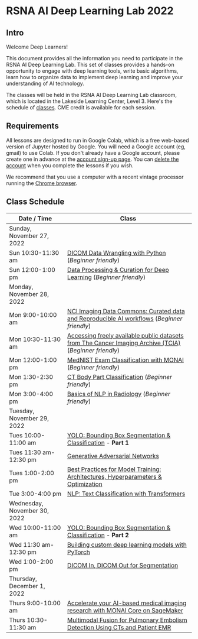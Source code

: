 
# RSNA AI Deep Learning Lab 2022

## Intro

Welcome Deep Learners!  

This document provides all the information you need to participate in the RSNA AI Deep Learning Lab. This set of classes provides a hands-on opportunity to engage with deep learning tools, write basic algorithms, learn how to organize data to implement deep learning and improve your understanding of AI technology. 

The classes will be held in the RSNA AI Deep Learning Lab classroom, which is located in the Lakeside Learning Center, Level 3. Here's the schedule of [classes](#class-schedule). CME credit is available for each session.


## Requirements

All lessons are designed to run in Google Colab, which is a free web-based version of Jupyter hosted by Google. You will need a Google account (eg, gmail) to use Colab. If you don't already have a Google account, please create one in advance at the [account sign-up page](https://accounts.google.com/signup/v2/webcreateaccount?flowName=GlifWebSignIn&flowEntry=SignUp). You can [delete the account](https://support.google.com/accounts/answer/32046?hl=en) when you complete the lessons if you wish. 

We recommend that you use a computer with a recent vintage processor running the [Chrome browser](https://www.google.com/chrome/). 


## Class Schedule

| Date / Time | Class |
| --- | --- |
| Sunday, November 27, 2022 |
| Sun 10:30-11:30 am | [DICOM Data Wrangling with Python](https://github.com/RSNA/AI-Deep-Learning-Lab-2022/tree/main/sessions/dicom-wrangling) (_Beginner friendly_) |
| Sun 12:00-1:00 pm | [Data Processing & Curation for Deep Learning](https://github.com/RSNA/AI-Deep-Learning-Lab-2022/tree/main/sessions/data-curation) (_Beginner friendly_) |
| Monday, November 28, 2022 |
| Mon 9:00-10:00 am | [NCI Imaging Data Commons: Curated data and Reproducible AI workflows](https://github.com/RSNA/AI-Deep-Learning-Lab-2022/tree/main/sessions/nci-idc) (_Beginner friendly_) |
| Mon 10:30-11:30 am | [Accessing freely available public datasets from The Cancer Imaging Archive (TCIA)](https://github.com/RSNA/AI-Deep-Learning-Lab-2022/tree/main/sessions/tcia) (_Beginner friendly_) |
| Mon 12:00-1:00 pm | [MedNIST Exam Classification with MONAI](https://github.com/RSNA/AI-Deep-Learning-Lab-2022/tree/main/sessions/mednist-monai) (_Beginner friendly_) |
| Mon 1:30-2:30 pm | [CT Body Part Classification](https://github.com/RSNA/AI-Deep-Learning-Lab-2022/tree/main/sessions/ct-body-part) (_Beginner friendly_) |
| Mon 3:00-4:00 pm | [Basics of NLP in Radiology](https://github.com/RSNA/AI-Deep-Learning-Lab-2022/tree/main/sessions/nlp-basics) (_Beginner friendly_) |
| Tuesday, November 29, 2022 |
| Tues 10:00-11:00 am | [YOLO: Bounding Box Segmentation & Classification](https://github.com/RSNA/AI-Deep-Learning-Lab-2022/tree/main/sessions/yolo) - **Part 1** |
| Tues 11:30 am-12:30 pm | [Generative Adversarial Networks](https://github.com/RSNA/AI-Deep-Learning-Lab-2022/tree/main/sessions/gans) |
| Tues 1:00-2:00 pm | [Best Practices for Model Training: Architectures, Hyperparameters & Optimization](https://github.com/RSNA/AI-Deep-Learning-Lab-2022/tree/main/sessions/best-practices-training) |
| Tue 3:00-4:00 pm | [NLP: Text Classification with Transformers](https://github.com/RSNA/AI-Deep-Learning-Lab-2022/tree/main/sessions/nlp-text-classification) |
| Wednesday, November 30, 2022 |
| Wed 10:00-11:00 am | [YOLO: Bounding Box Segmentation & Classification](https://github.com/RSNA/AI-Deep-Learning-Lab-2022/tree/main/sessions/yolo) - **Part 2** |
| Wed 11:30 am-12:30 pm | [Building custom deep learning models with PyTorch](https://github.com/RSNA/AI-Deep-Learning-Lab-2022/tree/main/sessions/custom-dl-pytorch) |
| Wed 1:00-2:00 pm | [DICOM In, DICOM Out for Segmentation](https://github.com/RSNA/AI-Deep-Learning-Lab-2022/tree/main/sessions/dicom-seg) |
| Thursday, December 1, 2022 |
| Thurs 9:00-10:00 am | [Accelerate your AI-based medical imaging research with MONAI Core on SageMaker](https://github.com/RSNA/AI-Deep-Learning-Lab-2022/tree/main/sessions/monai-sagemaker) |
| Thurs 10:30-11:30 am | [Multimodal Fusion for Pulmonary Embolism Detection Using CTs and Patient EMR](https://github.com/RSNA/AI-Deep-Learning-Lab-2022/tree/main/sessions/multi-modal-pe) |

